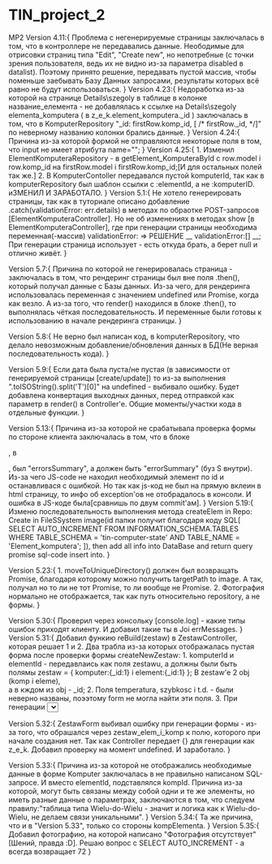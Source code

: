 # TIN_project_2
MP2
Version 4.11:{
	Проблема с негенерируемые страницы заключалась в том, что в контроллере не передавались данные. Неободимые для отрисовки страниц типа "Edit", "Create new", 
	но непотребные (с точки зрения пользователя, ведь их не видно из-за параметра disabled в datalist).
	Поэтому принято решение, передавать пустой массив, чтобы поменьше заебывать  Базу Данных запросами, результаты которых всё равно не будут использоваться.
}
Version 4.23:{
	Недоработка из-за которой на странице Details\szegoly в таблице в колонке название_елемента - не добавлялась к ссылке на Details\szegoly elementa_komputera
	( в z_e_k.element_komputera._id ) заключалась в том, что в KomputerRepository  "_id: firstRow.komp_id, [ /*  firstRow._id, */]" по неверному названию колонки брались 
	данные. 
}
Version 4.24:{
	Причина из-за которой формой не отправляются некоторые поля в том, что input не имеет атрибута name="";
}
Version 4.25:{
	1. Изменил ElementKomputeraRepository - в getElement_KomputeraById с row.model i row.komp_id на firstRow.model i firstRow.komp_id;[И для остальных полей так же.]
	2. B KomputerContoller передавался пустой komputerId, так как в komputerRepository был шаблон ссылки с :elementId, а не :komputerID. иЗМЕНИЛ И ЗАРАБОТАЛО.
}
Version 5.1:{
	Не хотело генереировать страницы, так как в туториале описано добавление .catch(validationError: err.details) в методах по обраотке POST-запросов 
																		[ElementKomputeraController].
	Но не об изменениях в методах show [в ElementKomputeraController], где при генерации страницы необходима переменная(-массив) validationError: =>
	РЕШЕНИЕ __ validationError:[] __;
	При генерации страница использует - есть откуда брать, а берет null и отлично живёт.
}

Version 5.7:{
	Причина по которой не генерировалась страница - заключалась в том, что рендеринг страницы был вне поля .then(), который получал данные с Базы данных. 
	Из-за чего, для рендеринга использовалась переменная с значением undefined или Promise, когда как везло. А из-за того, что render() находился в блоке .then(),
	то выполнялась чёткая последовательность. И переменные были готовы к использованию в начале рендеринга страницы.
}

Version 5.8:{
	Не верно был написан код, в komputerRepository, что делало невозможным добавление/обновления данных в БД(Не верная последовательность кода).
}

Version 5.9:{
	Если дата была пуста/не пустая (в зависимости от генерируемой страницы [create/update]) то из-за выполнения ".toISOString().split('T')[0]" на undefined - выбивало ошибку.
	Будет добавлена конвертация выходных данных, перед отправкой как параметр в render() в Controller'e. 
	Общие моменты/участки кода в отдельные функции. 
}

Version 5.13:{
	Причина из-за которой не срабатывала проверка формы по стороне клиента	заключалась в том, что в блоке <div class="form-buttons">, 
	в <p id="errorSummary" class="errors-text"></p>, был "errorsSummary", a должен быть "errorSummary" (буз S внутри). Из-за чего JS-code не находил необходимый элемент 
	по id и останавливася с ошибкой. Но так как js-код  не был на прямую вклеин в html страницу, то инфо об exception'ов не отобрадалось в консоли.
	И ошибка в JS-коде была[сравнишь по двум commit'aм].
}
Version 5.19:{
	Изменю последовательность выполнения метода createElem in Repo: Create in FileSSystem image(id папки получит благодаря коду SQL[
		SELECT AUTO_INCREMENT
		FROM  INFORMATION_SCHEMA.TABLES
		WHERE TABLE_SCHEMA = 'tin-computer-state'
		AND   TABLE_NAME   = 'Element_komputera';
	]), then add all info into DataBase and return query promise  sql-code insert into.	
}

Version 5.23:{
	1. moveToUniqueDirectory() должен был возвращать Promise, благодаря которому можно получить targetPath to image.
	А так, получал но то ли не тот Promise, то ли вообще не Promise.
	2. Фотография нормально не отображается, так как путь относительно repository, а не формы.
}

Version 5.30:{
	Проверил через консольку [console.log] - какие типы ошибок приходят клиенту. И добавил такие ты в Joi errMessages.
}
Version 5.31:{
	Добавил функию reBuild(zestaw) в ZestawController, которая решает 1 и 2.
	Два трабла из-за которых отображалась пустая форма после проверки формы createNewZestaw:
	1. komputerId и elementId - передавлаись как поля zestawu, а должны были быть полямы zestaw = { komputer:{_id:1} i element:{_id:1} }; В zestaw'e 2 obj (komp i eleme),	
	a в кждом из obj - _id;
	2. Поля temperatura, szybkosc i t.d. - были неверно названы, поээтому form не могла найти эти поля. 
	3. При генерации <select > в form bpvtybk проверку на момент пустоты zestaw._id, так как при создании этого параметра и так не будет, будет только после создания.
	А он мешает выбору поля, который был выбран перед валидацией, и должен отобразиться валидации с иформацией о ошибке для клиента.
}

Version 5.32:{
	ZestawForm выбивал ошибку при генерации формы - из-за того, что обрашался через zestaw_elem_i_komp к полю, которого при начале создания нет.
	Так как Controller передает {} для генерации как z_e_k. Добавил проверку на момент undefined. И заработало.
}

Version 5.33:{
	Причина из-за которой не отображались необходимые данные в форме Komputer заключалась в не правильно написаном SQL-запросе. И вместо elementId, подставлялся kompId.
	Причина из-за которой, могут быть связаны между собой одни и те же элементы, но иметь разные данные о параметрах, заключаются в том, что следуем правилу:"таблица типа Wielu-do-Wielu - значит и логика как к Wielu-do-Wielu, не делаем связи уникальными".
}
Version 5.34:{
	Та же причина, что и в "Version 5.33", только со стороны kompElementa.
}
Version 5.35:{
	Добавил фотографию, на которой написано "Фотография отсутствует" [Шений, правда :D].
	Решаю вопрос с SELECT AUTO_INCREMENT - а всегда возвращает 72
}
